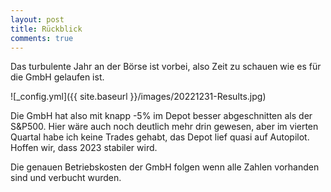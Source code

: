 ```yaml
---
layout: post
title: Rückblick  
comments: true
---
```

Das turbulente Jahr an der Börse ist vorbei, also Zeit zu schauen wie es für die GmbH gelaufen ist.

![_config.yml]({{ site.baseurl }}/images/20221231-Results.jpg)

Die GmbH hat also mit knapp -5% im Depot besser abgeschnitten als der S&P500.
Hier wäre auch noch deutlich mehr drin gewesen, aber im vierten Quartal habe ich keine Trades gehabt, das Depot lief quasi auf Autopilot.
Hoffen wir, dass 2023 stabiler wird.

Die genauen Betriebskosten der GmbH folgen wenn alle Zahlen vorhanden sind und verbucht wurden.
